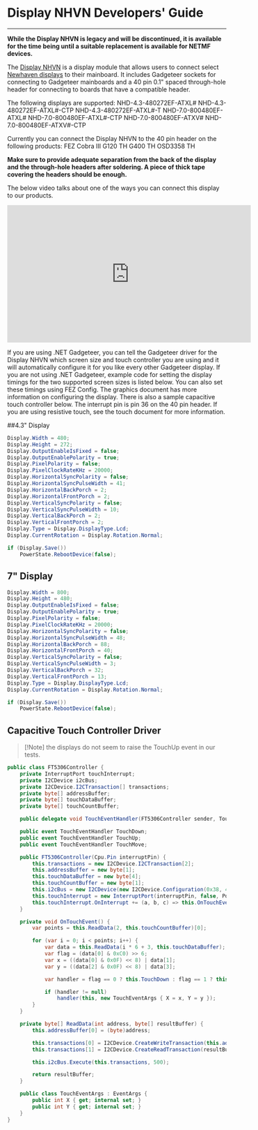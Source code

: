 # Display NHVN Developers' Guide
---

**While the Display NHVN is legacy and will be discontinued, it is available for the time being until a suitable replacement is available for NETMF devices.**

The [Display NHVN](http://old.ghielectronics.com/catalog/product/549) is a display module that allows users to connect select [Newhaven displays](http://www.newhavendisplay.com/) to their mainboard. It includes Gadgeteer sockets for connecting to Gadgeteer mainboards and a 40 pin 0.1" spaced through-hole header for connecting to boards that have a compatible header.

The following displays are supported:
NHD-4.3-480272EF-ATXL#
NHD-4.3-480272EF-ATXL#-CTP
NHD-4.3-480272EF-ATXL#-T
NHD-7.0-800480EF-ATXL#
NHD-7.0-800480EF-ATXL#-CTP
NHD-7.0-800480EF-ATXV#
NHD-7.0-800480EF-ATXV#-CTP

Currently you can connect the Display NHVN to the 40 pin header on the following products:
FEZ Cobra III
G120 TH
G400 TH
OSD3358 TH

**Make sure to provide adequate separation from the back of the display and the through-hole headers after soldering. A piece of thick tape covering the headers should be enough.**

The below video talks about one of the ways you can connect this display to our products.

<iframe width="560" height="315" src="https://www.youtube.com/embed/PTZKz2EGzZE" frameborder="0" allow="autoplay; encrypted-media" allowfullscreen></iframe>

If you are using .NET Gadgeteer, you can tell the Gadgeteer driver for the Display NHVN which screen size and touch controller you are using and it will automatically configure it for you like every other Gadgeteer display.
If you are not using .NET Gadgeteer, example code for setting the display timings for the two supported screen sizes is listed below. You can also set these timings using FEZ Config. The graphics document has more information on configuring the display. There is also a sample capacitive touch controller below. The interrupt pin is pin 36 on the 40 pin header. If you are using resistive touch, see the touch document for more information.

##4.3" Display

```c#
Display.Width = 480;
Display.Height = 272;
Display.OutputEnableIsFixed = false;
Display.OutputEnablePolarity = true;
Display.PixelPolarity = false;
Display.PixelClockRateKHz = 20000;
Display.HorizontalSyncPolarity = false;
Display.HorizontalSyncPulseWidth = 41;
Display.HorizontalBackPorch = 2;
Display.HorizontalFrontPorch = 2;
Display.VerticalSyncPolarity = false;
Display.VerticalSyncPulseWidth = 10;
Display.VerticalBackPorch = 2;
Display.VerticalFrontPorch = 2;
Display.Type = Display.DisplayType.Lcd;
Display.CurrentRotation = Display.Rotation.Normal;

if (Display.Save())
    PowerState.RebootDevice(false);
```

## 7" Display

```c#
Display.Width = 800;
Display.Height = 480;
Display.OutputEnableIsFixed = false;
Display.OutputEnablePolarity = true;
Display.PixelPolarity = false;
Display.PixelClockRateKHz = 20000;
Display.HorizontalSyncPolarity = false;
Display.HorizontalSyncPulseWidth = 48;
Display.HorizontalBackPorch = 88;
Display.HorizontalFrontPorch = 40;
Display.VerticalSyncPolarity = false;
Display.VerticalSyncPulseWidth = 3;
Display.VerticalBackPorch = 32;
Display.VerticalFrontPorch = 13;
Display.Type = Display.DisplayType.Lcd;
Display.CurrentRotation = Display.Rotation.Normal;

if (Display.Save())
    PowerState.RebootDevice(false);
```

## Capacitive Touch Controller Driver
> [!Note] the displays do not seem to raise the TouchUp event in our tests.

```c#
public class FT5306Controller {
    private InterruptPort touchInterrupt;
    private I2CDevice i2cBus;
    private I2CDevice.I2CTransaction[] transactions;
    private byte[] addressBuffer;
    private byte[] touchDataBuffer;
    private byte[] touchCountBuffer;

    public delegate void TouchEventHandler(FT5306Controller sender, TouchEventArgs e);

    public event TouchEventHandler TouchDown;
    public event TouchEventHandler TouchUp;
    public event TouchEventHandler TouchMove;

    public FT5306Controller(Cpu.Pin interruptPin) {
        this.transactions = new I2CDevice.I2CTransaction[2];
        this.addressBuffer = new byte[1];
        this.touchDataBuffer = new byte[4];
        this.touchCountBuffer = new byte[1];
        this.i2cBus = new I2CDevice(new I2CDevice.Configuration(0x38, 400));
        this.touchInterrupt = new InterruptPort(interruptPin, false, Port.ResistorMode.Disabled, Port.InterruptMode.InterruptEdgeBoth);
        this.touchInterrupt.OnInterrupt += (a, b, c) => this.OnTouchEvent();
    }

    private void OnTouchEvent() {
        var points = this.ReadData(2, this.touchCountBuffer)[0];

        for (var i = 0; i < points; i++) {
            var data = this.ReadData(i * 6 + 3, this.touchDataBuffer);
            var flag = (data[0] & 0xC0) >> 6;
            var x = ((data[0] & 0x0F) << 8) | data[1];
            var y = ((data[2] & 0x0F) << 8) | data[3];

            var handler = flag == 0 ? this.TouchDown : flag == 1 ? this.TouchUp : flag == 2 ? this.TouchMove : null;

            if (handler != null)
                handler(this, new TouchEventArgs { X = x, Y = y });
        }
    }

    private byte[] ReadData(int address, byte[] resultBuffer) {
        this.addressBuffer[0] = (byte)address;

        this.transactions[0] = I2CDevice.CreateWriteTransaction(this.addressBuffer);
        this.transactions[1] = I2CDevice.CreateReadTransaction(resultBuffer);

        this.i2cBus.Execute(this.transactions, 500);

        return resultBuffer;
    }

    public class TouchEventArgs : EventArgs {
        public int X { get; internal set; }
        public int Y { get; internal set; }
    }
}
```
